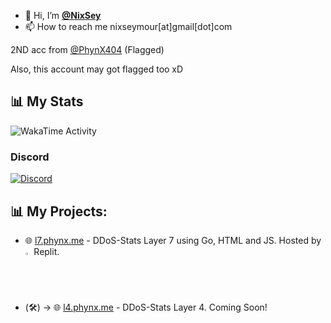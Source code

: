 - 👋 Hi, I’m [**@NixSey**](https://github.com/NixSey)
- 📫 How to reach me nixseymour[at]gmail[dot]com

2ND acc from [@PhynX404](https://github.com/PhynX404) (Flagged)

Also, this account may got flagged too xD

## 📊 My Stats
<img
  src="https://github.com/NixSey/NixSey/blob/main/images/stat.svg"
  alt="WakaTime Activity"
/>

### Discord
[![Discord](https://lanyard.cnrad.dev/api/937768405853958214?bg=23283d&borderRadius=8px)](https://discord.com/users/937768405853958214)


## 📊 My Projects:
- 🌐 [l7.phynx.me](https://l7.phynx.me) - DDoS-Stats Layer 7 using Go, HTML and JS. Hosted by <img src="https://replit.com/public/icons/favicon-196.png" alt="replit" style="width:2%;height:2%"> Replit.
- (🛠) -> 🌐 [l4.phynx.me]() - DDoS-Stats Layer 4. Coming Soon!
